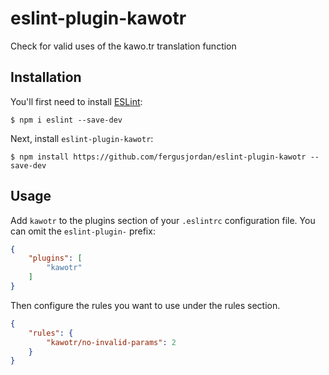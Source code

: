# eslint-plugin-kawotr

Check for valid uses of the kawo.tr translation function

## Installation

You'll first need to install [ESLint](http://eslint.org):

```
$ npm i eslint --save-dev
```

Next, install `eslint-plugin-kawotr`:

```
$ npm install https://github.com/fergusjordan/eslint-plugin-kawotr --save-dev
```

## Usage

Add `kawotr` to the plugins section of your `.eslintrc` configuration file. You can omit the `eslint-plugin-` prefix:

```json
{
    "plugins": [
        "kawotr"
    ]
}
```


Then configure the rules you want to use under the rules section.

```json
{
    "rules": {
        "kawotr/no-invalid-params": 2
    }
}
```



